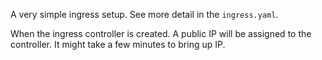 A very simple ingress setup. See more detail in the `ingress.yaml`.

When the ingress controller is created. A public IP will be assigned to the controller. It might take a few minutes to bring up IP.

